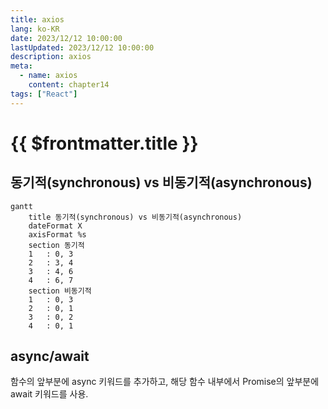 ```yaml
---
title: axios
lang: ko-KR
date: 2023/12/12 10:00:00
lastUpdated: 2023/12/12 10:00:00
description: axios
meta:
  - name: axios
    content: chapter14
tags: ["React"]
---
```


# {{ $frontmatter.title }}

## 동기적(synchronous) vs 비동기적(asynchronous)

```mermaid
gantt
    title 동기적(synchronous) vs 비동기적(asynchronous)
    dateFormat X
    axisFormat %s
    section 동기적
    1   : 0, 3
    2   : 3, 4
    3   : 4, 6
    4   : 6, 7
    section 비동기적
    1   : 0, 3
    2   : 0, 1
    3   : 0, 2
    4   : 0, 1
```

## async/await

함수의 앞부분에 async 키워드를 추가하고, 해당 함수 내부에서 Promise의 앞부분에 await 키워드를 사용.
